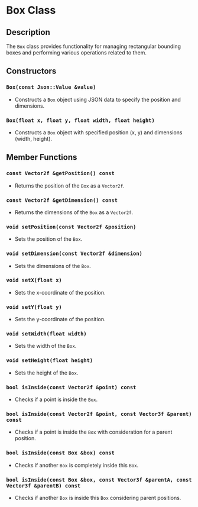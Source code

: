 # Box Class

## Description

The `Box` class provides functionality for managing rectangular bounding boxes and performing various operations related to them.

## Constructors

### `Box(const Json::Value &value)`

- Constructs a `Box` object using JSON data to specify the position and dimensions.

### `Box(float x, float y, float width, float height)`

- Constructs a `Box` object with specified position (x, y) and dimensions (width, height).

## Member Functions

### `const Vector2f &getPosition() const`

- Returns the position of the `Box` as a `Vector2f`.

### `const Vector2f &getDimension() const`

- Returns the dimensions of the `Box` as a `Vector2f`.

### `void setPosition(const Vector2f &position)`

- Sets the position of the `Box`.

### `void setDimension(const Vector2f &dimension)`

- Sets the dimensions of the `Box`.

### `void setX(float x)`

- Sets the x-coordinate of the position.

### `void setY(float y)`

- Sets the y-coordinate of the position.

### `void setWidth(float width)`

- Sets the width of the `Box`.

### `void setHeight(float height)`

- Sets the height of the `Box`.

### `bool isInside(const Vector2f &point) const`

- Checks if a point is inside the `Box`.

### `bool isInside(const Vector2f &point, const Vector3f &parent) const`

- Checks if a point is inside the `Box` with consideration for a parent position.

### `bool isInside(const Box &box) const`

- Checks if another `Box` is completely inside this `Box`.

### `bool isInside(const Box &box, const Vector3f &parentA, const Vector3f &parentB) const`

- Checks if another `Box` is inside this `Box` considering parent positions.
